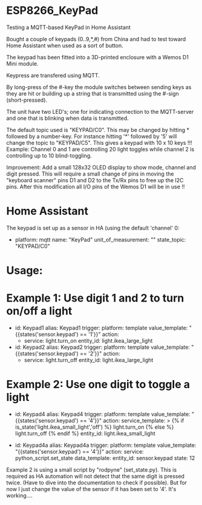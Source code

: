 # ESP8266_KeyPad
Testing a MQTT-based KeyPad in Home Assistant

Bought a couple of keypads (0..9,*,#) from China and had to test toward Home Assistant when used as a sort of button.

The keypad has been fitted into a 3D-printed enclosure with a Wemos D1 Mini module.

Keypress are transfered using MQTT.

By long-press of the #-key the module switches between sending keys as they are hit or building up a string that is transmitted using the #-sign (short-pressed).

The unit have two LED's; one for indicating connection to the MQTT-server and one that is blinking when data is transmitted.

The default topic used is "KEYPAD/C0".
This may be changed by hitting * followed by a number-key. For instance hitting '*' followed by '5' will change the topic to "KEYPAD/C5".
This gives a keypad with 10 x 10 keys !!!
Example: Channel 0 and 1 are controlling 20 light toggles while channel 2 is controlling up to 10 blind-toggling.

Improvement: Add a small 128x32 OLED display to show mode, channel and digit pressed.
This will require a small change of pins in moving the "keyboard scanner" pins D1 and D2 to the Tx/Rx pins to free up the I2C pins. After this modification all I/O pins of the Wemos D1 will be in use !!

Home Assistant
==============
The keypad is set up as a sensor in HA (using the default 'channel' 0:
- platform: mqtt
  name: "KeyPad"
  unit_of_measurement: ""
  state_topic: "KEYPAD/C0"

Usage:
======
Example 1: Use digit 1 and 2 to turn on/off a light
===================================================
- id: Keypad1
  alias: Keypad1
  trigger: 
    platform: template
    value_template: "{{states('sensor.keypad') == '1'}}"
  action:
    - service: light.turn_on
      entity_id: light.ikea_large_light
- id: Keypad2
  alias: Keypad2
  trigger: 
    platform: template
    value_template: "{{states('sensor.keypad') == '2'}}"
  action:
    - service: light.turn_off
      entity_id: light.ikea_large_light

Example 2: Use one digit to toggle a light
==========================================
- id: Keypad4
  alias: Keypad4
  trigger: 
    platform: template
    value_template: "{{states('sensor.keypad') == '4'}}"
  action:
    service_template: >
      {% if is_state('light.ikea_small_light','off') %}
        light.turn_on
      {% else %}
        light.turn_off
      {% endif %}
    entity_id: light.ikea_small_light

- id: Keypad4a
  alias: Keypad4a
  trigger: 
    platform: template
    value_template: "{{states('sensor.keypad') == '4'}}"
  action:
    service: python_script.set_state
    data_template:
      entity_id: sensor.keypad
      state: 12

Example 2 is using a small script by "rodpyne" (set_state.py). This is required as HA automation will not detect that the same digit is pressed twice. (Have to dive into the documentation to check if possible). But for now I just change the value of the sensor if it has been set to '4'. It's working....

